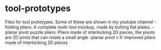 # tool-prototypes
Files for tool prototypes.
Some of these are shown in my youtube channel
-folding pliers: A complete multi-tool mockup, made by bolting flat plates.
-planar pivot puzzle pliers: Pliers made of interlocking 2D pieces, the pivots are 2D joints that can rotate a small angle
-planar pivot v II: Improved pliers made of interlocking 2D pieces

